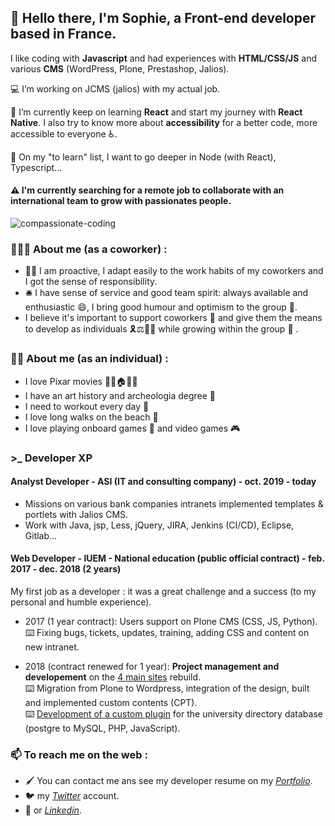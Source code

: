 ## 👋 Hello there, I'm Sophie, a Front-end developer based in France.  

<p>I like coding with <b>Javascript</b> and had experiences with <b>HTML/CSS/JS</b> and various <b>CMS</b> (WordPress, Plone, Prestashop, Jalios).</p>

<p>💻 I’m working on JCMS (jalios) with my actual job.</p>

<p>🔭 I’m currently keep on learning <b>React</b> and start my journey with <b>React Native</b>.   
I also try to know more about <b>accessibility</b> for a better code, more accessible to everyone ♿.</p>

🌱 On my "to learn" list, I want to go deeper in Node (with React), Typescript...

#### ⚠️ I'm currently searching for a remote job to collaborate with an international team to grow with passionates people.

![compassionate-coding](/S0f1eM/S0f1eM/blob/master/compassionate.jpeg)

### 👩🏻‍💼 About me (as a coworker) : 
* 🙋‍♀️ I am proactive, I adapt easily to the work habits of my coworkers and I got the sense of responsibility.   
* 🛎️ I have sense of service and good team spirit: always available and enthusiastic 😄, I bring good humour and optimism to the group 🌼.   
* I believe it's important to support coworkers 🤗 and give them the means to develop as individuals 🎗️⚖️🏳️‍🌈 while growing within the group 💯 .

### 👩‍💻 About me (as an individual) : 
* I love Pixar movies 🎈🎈🏠🎈🎈  
* I have an art history and archeologia degree 🤠  
* I need to workout every day 💪  
* I love long walks on the beach 🌅
* I love playing onboard games 🎲 and video games 🎮

### >_ Developer XP

#### Analyst Developer - ASI (IT and consulting company) - oct. 2019 - today

* Missions on various bank companies intranets implemented templates & portlets with Jalios CMS.
* Work with Java, jsp, Less, jQuery, JIRA, Jenkins (CI/CD), Eclipse, Gitlab...

#### Web Developer - IUEM - National education (public official contract) - feb. 2017 - dec. 2018 (2 years)

<p>My first job as a developer : it was a great challenge and a success (to my personal and humble experience).</p>

* 2017 (1 year contract): Users support on Plone CMS (CSS, JS, Python).   
⌨️ Fixing bugs, tickets, updates, training, adding CSS and content on new intranet. 

* 2018 (contract renewed for 1 year): <b>Project management and developement</b> on the [4 main sites](https://www-iuem.univ-brest.fr/) rebuild.  
⌨️ Migration from Plone to Wordpress, integration of the design, built and implemented custom contents (CPT).  
⌨️ [Development of a custom plugin](https://github.com/S0f1eM/my-first-wp-plugin) for the university directory database (postgre to MySQL, PHP, JavaScript).

### 📫 To reach me on the web : 

* 🖌️ You can contact me ans see my developer resume on my *[Portfolio](https://sophie-marchand.netlify.app/)*.
* 🐦 my *[Twitter](https://twitter.com/S0f1eM)* account.
* 💬 or *[Linkedin](https://www.linkedin.com/in/sophie-marchand-web-developer/)*. 

